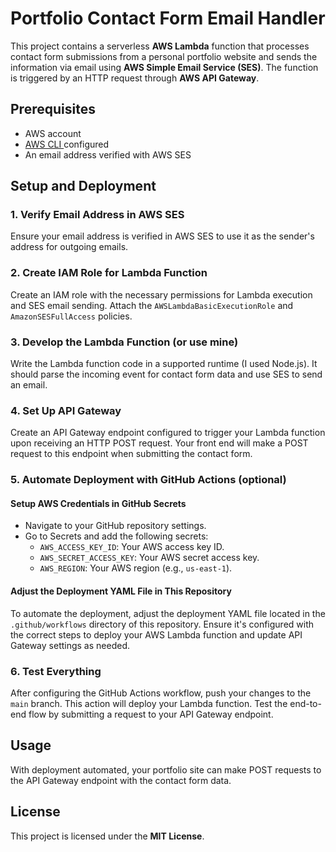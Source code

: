 # Portfolio Contact Form Email Handler

This project contains a serverless **AWS Lambda** function that processes contact form submissions from a personal portfolio website and sends the information via email using **AWS Simple Email Service (SES)**. The function is triggered by an HTTP request through **AWS API Gateway**.

## Prerequisites

- AWS account
- [AWS CLI ](https://docs.aws.amazon.com/cli/latest/userguide/getting-started-install.html "Install or update to the latest version of the AWS CLI") configured 
- An email address verified with AWS SES

## Setup and Deployment

### 1. Verify Email Address in AWS SES

Ensure your email address is verified in AWS SES to use it as the sender's address for outgoing emails.

### 2. Create IAM Role for Lambda Function

Create an IAM role with the necessary permissions for Lambda execution and SES email sending. Attach the `AWSLambdaBasicExecutionRole` and `AmazonSESFullAccess` policies.

### 3. Develop the Lambda Function (or use mine)

Write the Lambda function code in a supported runtime (I used Node.js). It should parse the incoming event for contact form data and use SES to send an email.

### 4. Set Up API Gateway

Create an API Gateway endpoint configured to trigger your Lambda function upon receiving an HTTP POST request. Your front end will make a POST request to this endpoint when submitting the contact form. 

### 5. Automate Deployment with GitHub Actions (optional)

#### Setup AWS Credentials in GitHub Secrets

- Navigate to your GitHub repository settings.
- Go to Secrets and add the following secrets:
  - `AWS_ACCESS_KEY_ID`: Your AWS access key ID.
  - `AWS_SECRET_ACCESS_KEY`: Your AWS secret access key.
  - `AWS_REGION`: Your AWS region (e.g., `us-east-1`).

#### Adjust the Deployment YAML File in This Repository

To automate the deployment, adjust the deployment YAML file located in the `.github/workflows` directory of this repository. Ensure it's configured with the correct steps to deploy your AWS Lambda function and update API Gateway settings as needed.

### 6. Test Everything

After configuring the GitHub Actions workflow, push your changes to the `main` branch. This action will deploy your Lambda function. Test the end-to-end flow by submitting a request to your API Gateway endpoint.

## Usage

With deployment automated, your portfolio site can make POST requests to the API Gateway endpoint with the contact form data.

## License

This project is licensed under the **MIT License**.
